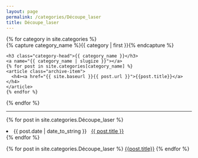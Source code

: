 ```yaml
---
layout: page
permalink: /categories/Découpe_laser
title: Découpe_laser
---
```


<div id="archives">
{% for category in site.categories %}
  <div class="archive-group">
    {% capture category_name %}{{ category | first }}{% endcapture %}
    <div id="#{{ category_name | slugize }}"></div>
    <p></p>
    
    <h3 class="category-head">{{ category_name }}</h3>
    <a name="{{ category_name | slugize }}"></a>
    {% for post in site.categories[category_name] %}
    <article class="archive-item">
      <h4><a href="{{ site.baseurl }}{{ post.url }}">{{post.title}}</a></h4>
    </article>
    {% endfor %}
  </div>
{% endfor %}
</div>

---

{% for post in site.categories.Découpe_laser %}
	<li>
		<span>
			{{ post.date | date_to_string }}
		</span> 
		&nbsp; 
		<a href="{{ post.url }}">{{ post.title }}</a>
	</li>
{% endfor %}

{% for post in site.categories.Découpe_laser %}
<a href="{{ site.baseurl }}{{ post.url }}">{{post.title}}</a>
{% endfor %}